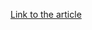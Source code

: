[Link to the article](https://trellix.com/en-us/about/newsroom/stories/research/a-royal-analysis-of-royal-ransom.html)
